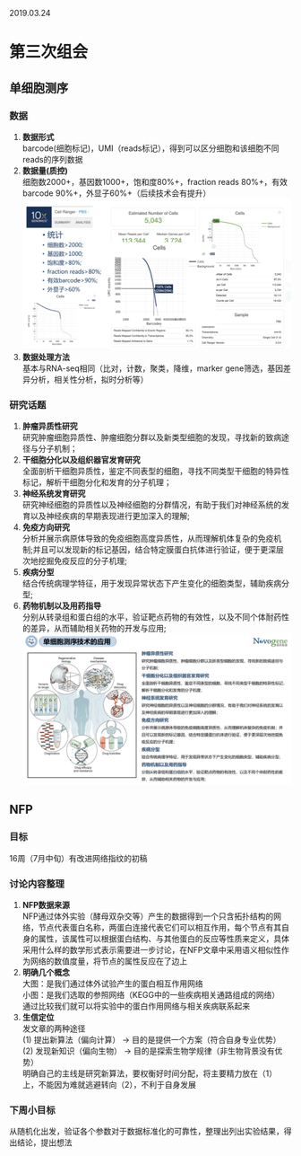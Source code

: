 2019.03.24
 
# 第三次组会

## 单细胞测序
### 数据
1. **数据形式**\
barcode(细胞标记)，UMI（reads标记），得到可以区分细胞和该细胞不同reads的序列数据
2. **数据量(质控)**\
细胞数2000+，基因数1000+，饱和度80%+，fraction reads 80%+，有效barcode 90%+，外显子60%+（后续技术会有提升）
![pic1](https://github.com/zxcary/picture/blob/master/%E5%8D%95%E7%BB%86%E8%83%9E%E6%95%B0%E6%8D%AE.jpg?raw=true)
3. **数据处理方法**\
基本与RNA-seq相同（比对，计数，聚类，降维，marker gene筛选，基因差异分析，相关性分析，拟时分析等）
### 研究话题
1. **肿瘤异质性研究**\
研究肿瘤细胞异质性、肿瘤细胞分群以及新类型细胞的发现，寻找新的致病途径与分子机制；
2. **干细胞分化以及组织器官发育研究**\
全面剖析干细胞异质性，鉴定不同表型的细胞，寻找不同类型干细胞的特异性标记，解析干细胞分化和发育的分子机理；
3. **神经系统发育研究**\
研究神经细胞的异质性以及神经细胞的分群情况，有助于我们对神经系统的发育以及神经疾病的早期表现进行更加深入的理解;
4. **免疫方向研究**\
分析并展示病原体导致的免疫细胞高度异质性，从而理解机体复杂的免疫机制;并且可以发现新的标记基因，结合特定膜蛋白抗体进行验证，便于更深层次地挖掘免疫反应的分子机理;
5. **疾病分型**\
结合传统病理学特征，用于发现异常状态下产生变化的细胞类型，辅助疾病分型;
6. **药物机制以及用药指导**\
分别从转录组和蛋白组的水平，验证靶点药物的有效性，以及不同个体耐药性的差异，从而辅助相关药物的开发与应用;
![pic2](https://github.com/zxcary/picture/blob/master/%E5%8D%95%E7%BB%86%E8%83%9E%E5%BA%94%E7%94%A8.jpg?raw=true)

## NFP
### 目标
16周（7月中旬）有改进网络指纹的初稿
### 讨论内容整理
1. **NFP数据来源**\
NFP通过体外实验（酵母双杂交等）产生的数据得到一个只含拓扑结构的网络，节点代表蛋白名称，两蛋白连接代表它们可以相互作用，每个节点有其自身的属性，该属性可以根据蛋白结构、与其他蛋白的反应等性质来定义，具体采用什么样的数学形式表示需要进一步讨论，在NFP文章中采用语义相似性作为网络的数值度量，将节点的属性反应在了边上
2. **明确几个概念**\
大图：是我们通过体外试验产生的蛋白相互作用网络\
小图：是我们选取的参照网络（KEGG中的一些疾病相关通路组成的网络）\
通过比较我们就可以将实验中的蛋白作用网络与相关疾病联系起来
3. **生信定位**\
发文章的两种途径\
(1) 提出新算法（偏向计算） -> 目的是提供一个方案（符合自身专业优势）\
(2) 发现新知识（偏向生物） -> 目的是探索生物学规律（非生物背景没有优势）\
明确自己的主线是研究新算法，要权衡好时间分配，将主要精力放在（1）上，不能因为难就逃避转向（2），不利于自身发展
### 下周小目标
从随机化出发，验证各个参数对于数据标准化的可靠性，整理出列出实验结果，得出结论，提出想法
